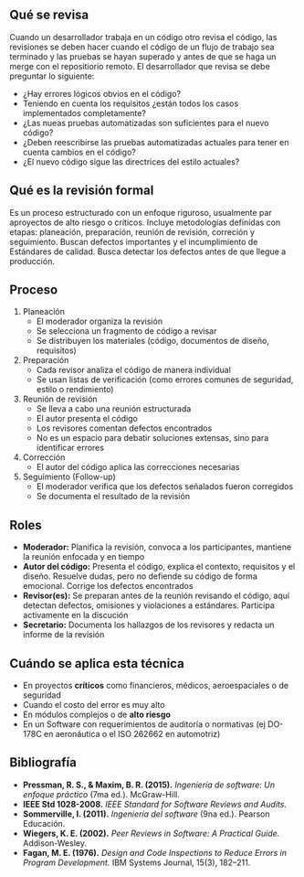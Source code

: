 ## Qué se revisa
Cuando un desarrollador trabaja en un código otro revisa el código, las revisiones se deben hacer cuando el código de un flujo de trabajo sea terminado y las pruebas se hayan superado y antes de que se haga un merge con el repositiorio remoto. El desarrollador que revisa se debe preguntar lo siguiente:
- ¿Hay errores lógicos obvios en el código?
- Teniendo en cuenta los requisitos ¿están todos los casos implementados completamente?
- ¿Las nueas pruebas automatizadas son suficientes para el nuevo código?
- ¿Deben reescribirse las pruebas automatizadas actuales para tener en cuenta cambios en el código?
- ¿El nuevo código sigue las directrices del estilo actuales?
## Qué es la revisión formal
Es un proceso estructurado con un enfoque riguroso, usualmente par aproyectos de alto riesgo o críticos. Incluye metodologías definidas con etapas: planeación, preparación, reunión de revisión, correción y seguimiento. Buscan defectos importantes y el incumplimiento de Estándares de calidad. Busca detectar los defectos antes de que llegue a producción.
## Proceso
1. Planeación
	- El moderador organiza la revisión
	- Se selecciona un fragmento de código a revisar
	- Se distribuyen los materiales (código, documentos de diseño, requisitos)
2. Preparación
	-  Cada revisor analiza el código de manera individual
	- Se usan listas de verificación (como errores comunes de seguridad, estilo o rendimiento)
3. Reunión de revisión
	- Se lleva a cabo una reunión estructurada
	- El autor presenta el código
	- Los revisores comentan defectos encontrados
	- No es un espacio para debatir soluciones extensas, sino para identificar errores
4. Corrección
	- El autor del código aplica las correcciones necesarias
5. Seguimiento (Follow-up)
	- El moderador verifica que los defectos señalados fueron corregidos
	- Se documenta el resultado de la revisión
## Roles
- **Moderador:** Planifica la revisión, convoca a los participantes, mantiene la reunión enfocada y en tiempo
- **Autor del código:** Presenta el código, explica el contexto, requisitos y el diseño. Resuelve dudas, pero no defiende su código de forma emocional. Corrige los defectos encontrados
- **Revisor(es):** Se preparan antes de la reunión revisando el código, aquí detectan defectos, omisiones y violaciones a estándares. Participa activamente en la discución
- **Secretario:** Documenta los hallazgos de los revisores y redacta un informe de la revisión
## Cuándo se aplica esta técnica
- En proyectos **críticos** como financieros, médicos, aeroespaciales o de seguridad
- Cuando el costo del error es muy alto
- En módulos complejos o de **alto riesgo**
- En un Software con requerimientos de auditoría o normativas (ej DO-178C en aeronáutica o el ISO 262662 en automotriz)
## Bibliografía
- **Pressman, R. S., & Maxim, B. R. (2015).** _Ingeniería de software: Un enfoque práctico_ (7ma ed.). McGraw-Hill.    
- **IEEE Std 1028-2008.** _IEEE Standard for Software Reviews and Audits._
- **Sommerville, I. (2011).** _Ingeniería del software_ (9na ed.). Pearson Educación.
- **Wiegers, K. E. (2002).** _Peer Reviews in Software: A Practical Guide._ Addison-Wesley.
- **Fagan, M. E. (1976).** _Design and Code Inspections to Reduce Errors in Program Development._ IBM Systems Journal, 15(3), 182–211.